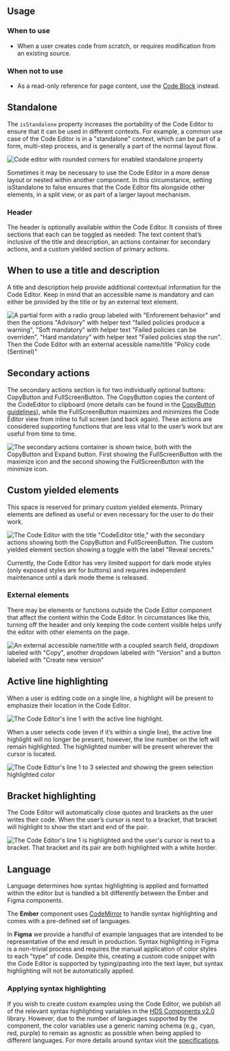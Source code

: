 ## Usage

### When to use

- When a user creates code from scratch, or requires modification from an existing source.

### When not to use

- As a read-only reference for page content, use the [Code Block](/components/code-block) instead.

## Standalone

The `isStandalone` property increases the portability of the Code Editor to ensure that it can be used in different contexts. For example, a common use case of the Code Editor is in a "standalone" context, which can be part of a form, multi-step process, and is generally a part of the normal layout flow.

![Code editor with rounded corners for enabled standalone property](/assets/components/code-editor/code-editor-rounded-standalone.png)

Sometimes it may be necessary to use the Code Editor in a more dense layout or nested within another component. In this circumstance, setting isStandalone to false ensures that the Code Editor fits alongside other elements, in a split view, or as part of a larger layout mechanism.

### Header

The header is optionally available within the Code Editor. It consists of three sections that each can be toggled as needed: The text content that’s inclusive of the title and description, an actions container for secondary actions, and a custom yielded section of primary actions.

## When to use a title and description

A title and description help provide additional contextual information for the Code Editor. Keep in mind that an accessible name is mandatory and can either be provided by the title or by an external text element.

![A partial form with a radio group labeled with "Enforement behavior" and then the options "Advisory" with helper text "failed policies produce a warning", "Soft mandatory" with helper text "Failed policies can be overriden", "Hard mandatory" with helper text "Failed policies stop the run". Then the Code Editor with an external acessible name/title "Policy code (Sentinel)"](/assets/components/code-editor/code-editor-external-accessible-name.png)

## Secondary actions

The secondary actions section is for two individually optional buttons: CopyButton and FullScreenButton. The CopyButton copies the content of the CodeEditor to clipboard (more details can be found in the [CopyButton guidelines](/components/copy/button)), while the FullScreenButton maximizes and minimizes the Code Editor view from inline to full screen (and back again). These actions are considered supporting functions that are less vital to the user’s work but are useful from time to time.

![The secondary actions container is shown twice, both with the CopyButton and Expand button. First showing the FullScreenButton with the maximize icon and the second showing the FullScreenButton with the minimize icon.](/assets/components/code-editor/code-editor-secondary-actions.png)

## Custom yielded elements

This space is reserved for primary custom yielded elements. Primary elements are defined as useful or even necessary for the user to do their work.

![The Code Editor with the title "CodeEditor title," with the secondary actions showing both the CopyButton and FullScreenButton. The custom yielded element section showing a toggle with the label "Reveal secrets."](/assets/components/code-editor/code-editor-primary-yielded-elements.png)

Currently, the Code Editor has very limited support for dark mode styles (only exposed styles are for buttons) and requires independent maintenance until a dark mode theme is released.

### External elements

There may be elements or functions outside the Code Editor component that affect the content within the Code Editor. In circumstances like this, turning off the header and only keeping the code content visible helps unify the editor with other elements on the page.

![An external accessible name/title with a coupled search field, dropdown labeled with "Copy", another dropdown labeled with "Version" and a button labeled with "Create new version"](/assets/components/code-editor/code-editor-external-functions.png)


## Active line highlighting

When a user is editing code on a single line, a highlight will be present to emphasize their location in the Code Editor.

![The Code Editor's line 1 with the active line highlight.](/assets/components/code-editor/code-editor-code-active-line.png)

When a user selects code (even if it’s within a single line), the active line highlight will no longer be present, however, the line number on the left will remain highlighted. The highlighted number will be present wherever the cursor is located.

![The Code Editor's line 1 to 3 selected and showing the green selection highlighted color](/assets/components/code-editor/code-editor-code-active-line.png)

## Bracket highlighting

The Code Editor will automatically close quotes and brackets as the user writes their code. When the user’s cursor is next to a bracket, that bracket will highlight to show the start and end of the pair.

![The Code Editor's line 1 is highlighted and the user's cursor is next to a bracket. That bracket and its pair are both highlighted with a white border.](/assets/components/code-editor/code-editor-bracket-highlighting.png)

## Language

Language determines how syntax highlighting is applied and formatted within the editor but is handled a bit differently between the Ember and Figma components.

The **Ember** component uses [CodeMirror](https://codemirror.net/) to handle syntax highlighting and comes with a pre-defined set of languages.

In **Figma** we provide a handful of example languages that are intended to be representative of the end result in production. Syntax highlighting in Figma is a non-trivial process and requires the manual application of color styles to each "type" of code. Despite this, creating a custom code snippet with the Code Editor is supported by typing/pasting into the text layer, but syntax highlighting will not be automatically applied.

### Applying syntax highlighting

If you wish to create custom examples using the Code Editor, we publish all of the relevant syntax highlighting variables in the [HDS Components v2.0](https://www.figma.com/design/iweq3r2Pi8xiJfD9e6lOhF/HDS-Components-v2.0?node-id=67166-37020&t=gWdKy44MzTP4cTRo-1) library. However, due to the number of languages supported by the component, the color variables use a generic naming schema (e.g., cyan, red, purple) to remain as agnostic as possible when being applied to different languages.
For more details around syntax visit the [specifications](https://helios.hashicorp.design/components/code-editor?tab=specifications).
